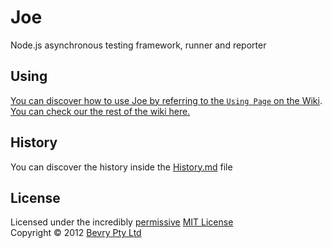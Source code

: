 # Joe
Node.js asynchronous testing framework, runner and reporter

## Using
[You can discover how to use Joe by referring to the `Using Page` on the Wiki](https://github.com/bevry/joe/wiki/Using). [You can check our the rest of the wiki here.](https://github.com/bevry/joe/wiki)

## History
You can discover the history inside the [History.md](https://github.com/bevry/joe/blob/master/History.md#files) file

## License
Licensed under the incredibly [permissive](http://en.wikipedia.org/wiki/Permissive_free_software_licence) [MIT License](http://creativecommons.org/licenses/MIT/)
<br/>Copyright &copy; 2012 [Bevry Pty Ltd](http://bevry.me)